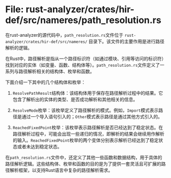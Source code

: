 # File: rust-analyzer/crates/hir-def/src/nameres/path_resolution.rs

在rust-analyzer的源代码中，`path_resolution.rs`文件位于 `rust-analyzer/crates/hir-def/src/nameres/` 目录下。该文件的主要作用是进行路径解析的逻辑。

在Rust中，路径解析是指从一个路径标识符（如通过模块、引用等访问的标识符）找到对应的实体（如变量、函数、结构体等）。`path_resolution.rs`文件定义了一系列与路径解析相关的结构体、枚举和函数。

下面介绍一下其中的几个结构体和枚举：

1. `ResolvePathResult`结构体：该结构体用于保存在路径解析过程中的结果。它包含了解析出的实体的类型、是否成功解析和其他相关的信息。

2. `ResolveMode`枚举：该枚举定义了路径解析的模式。例如，`Import`模式表示路径是通过一个导入语句引入的；`Other`模式表示路径是通过其他方式引入的。

3. `ReachedFixedPoint`枚举：该枚举表示路径解析是否已经达到了稳定状态。在路径解析过程中，可能会出现一些递归的情况，即解析的结果会继续用作解析的输入。`ReachedFixedPoint`枚举的两个变体分别表示解析已经达到了稳定状态或者未达到稳定状态。

在`path_resolution.rs`文件中，还定义了其他一些函数和数据结构，用于具体的路径解析逻辑。这些结构体、枚举和函数的目的是为了提供一套灵活且可扩展的路径解析框架，以支持Rust语言中复杂的路径解析需求。

